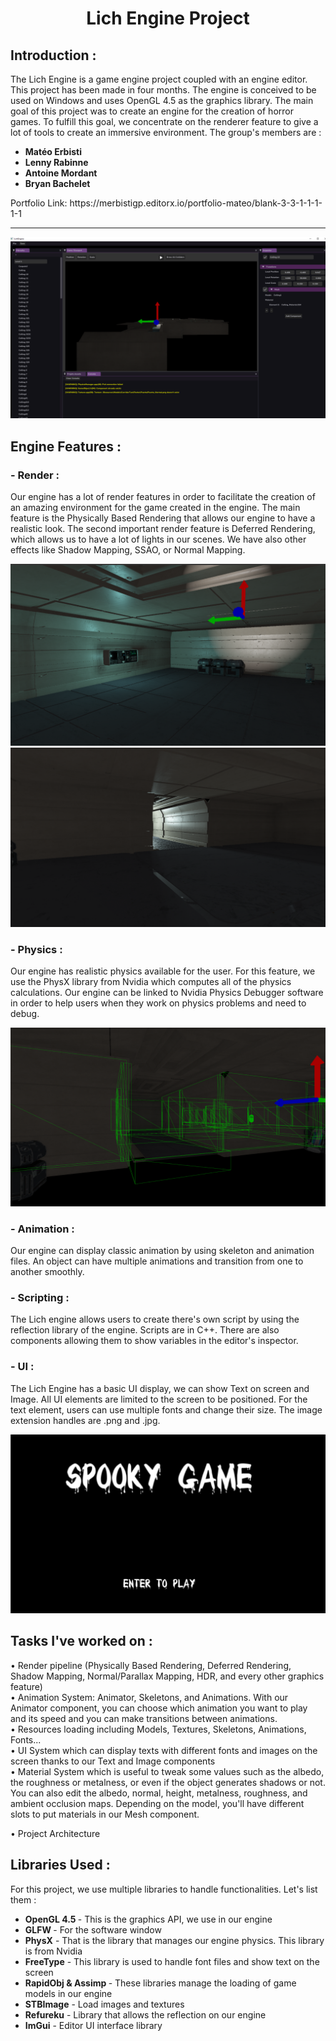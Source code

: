 <html>
<link href="style.css" rel="stylesheet">

<h1 align="center"> Lich Engine Project</h1>

<h2> Introduction : </h2>
The Lich Engine is a game engine project coupled with an engine editor. This project has been made in four months. The engine is conceived to be used on Windows and uses OpenGL 4.5 as the graphics library. The main goal of this project was to create an engine for the creation of horror games. To fulfill this goal, we concentrate on the renderer feature to give a lot of tools to create an immersive environment. The group's members are :
<div class= name>
<b>
<ul>
    <li> Matéo Erbisti
    <li> Lenny Rabinne
    <li> Antoine Mordant
    <li> Bryan Bachelet
</ul>
</b>
Portfolio Link: https://merbistigp.editorx.io/portfolio-mateo/blank-3-3-1-1-1-1-1 <br>
</div>
<hr>
<p align="center">
<img src= "ScreenShots/ScreenShot1.png"/>
</p>
<h2> Engine Features : </h2>

<h3><b> - Render :</b></h3> 
Our engine has a lot of render features in order to facilitate the creation of an amazing environment for the game created in the engine. The main feature is the Physically Based Rendering that allows our engine to have a realistic look. The second important render feature is Deferred Rendering, which allows us to have a lot of lights in our scenes. We have also other effects like Shadow Mapping, SSAO, or Normal Mapping.

<p align="left">
<img src= "ScreenShots/Screenshot2.png"/>
<img src= "ScreenShots/Screenshot3.png"/>
</p>

<p>
<h3><b> - Physics :</b></h3>
Our engine has realistic physics available for the user. For this feature, we use the PhysX library from Nvidia which computes all of the physics calculations. Our engine can be linked to Nvidia Physics Debugger software in order to help users when they work on physics problems and need to debug.
 <p align="center">
<img src= "ScreenShots/Screenshot4.png"/>
</p>
 <p>
<div class="Part"> 
    <div class = "One">
        <h3><b> - Animation :</b></h3>
        Our engine can display classic animation by using skeleton and animation files. An object can have multiple animations and transition from one to another smoothly.
        <p>
    </div>
    <div class = "Two">
        <h3><b> - Scripting :</b></h3>
        The Lich engine allows users to create there's own script by using the reflection library of the engine. Scripts are in C++. There are also components allowing them to show variables in the editor's inspector.
        <p>
    </div>
</div>
<h3><b> - UI :</b></h3>
The Lich Engine has a basic UI display, we can show Text on screen and Image. All UI elements are limited to the screen to be positioned. For the text element, users can use multiple fonts and change their size. The image extension handles are .png and .jpg.
<p align="center">
<img src= "ScreenShots/Screenshot5.png"/>
</p>
 <p>

<h2> Tasks I've worked on : </h2>

• Render pipeline (Physically Based Rendering, Deferred Rendering, Shadow Mapping, Normal/Parallax Mapping, HDR, and every other graphics feature) <br>
• Animation System: Animator, Skeletons, and Animations. With our Animator component, you can choose which animation you want to play and its speed and you can make transitions between animations. <br>
• Resources loading including Models, Textures, Skeletons, Animations, Fonts... <br>
• UI System which can display texts with different fonts and images on the screen thanks to our Text and Image components <br>
• Material System which is useful to tweak some values such as the albedo, the roughness or metalness, or even if the object generates shadows or not. You can also edit the albedo, normal, height, metalness, roughness, and ambient occlusion maps. Depending on the model, you'll have different slots to put materials in our Mesh component. <br>

• Project Architecture
 <h2> Libraries Used : </h2>
For this project, we use multiple libraries to handle functionalities. Let's list them :
 <ul>
    <li> <b>OpenGL 4.5 </b> - This is the graphics API, we use in our engine
    <li> <b>GLFW </b> - For the software window
    <li> <b>PhysX</b> - That is the library that manages our engine physics. This library is from Nvidia
    <li> <b>FreeType</b> - This library is used to handle font files and show text on the screen
    <li> <b>RapidObj & Assimp </b> - These libraries manage the loading of game models in our engine
    <li> <b>STBImage</b> - Load images and textures
    <li> <b>Refureku</b> - Library that allows the reflection on our engine
    <li> <b>ImGui</b> - Editor UI interface library
</ul>


